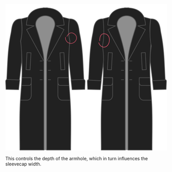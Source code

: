 ![Tiefenfaktor des Armloches](./armholedepthfactor.svg)

This controls the depth of the armhole, which in turn influences the sleevecap width.
